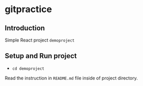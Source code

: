 # gitpractice

## Introduction
Simple React project
`demoproject`

## Setup and Run project
- `cd demoproject`

Read the instruction in `README.md` file inside of project directory.